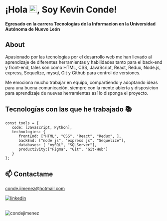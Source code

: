 # ¡Hola <img src="https://github.com/TheDudeThatCode/TheDudeThatCode/blob/master/Assets/Earth.gif" width="24px">, Soy Kevin Conde!
<h4>Egresado en la carrera Tecnologias de la Informacion en la Universidad Autónoma de Nuevo León</h4>

## About
Apasionado por las tecnologías por el desarrollo web me han llevado al aprendizaje de diferentes herramientas y habilidades tanto para el back-end y front-end, tales son como HTML, CSS, JavaScript, React, Redux, Node.js, express, Sequelize, mysql, Git y Github para control de versiones.

Me emociona mucho trabajar en equipo, compartiendo y adoptando ideas para una buena comunicación, siempre con la mente abierta y disposicion para aprendizaje de nuevas herramientas así lo disponga el proyecto.

## Tecnologías con las que he trabajado 📚

```
const tools = {
   code: [Javascript, Python],
   technologies: {
      frontEnd: ["HTML", "CSS", "React", "Redux", ],
      backEnd: ["node js", "express js", "Sequelize"],
      databases: [ "mySQL", "SQLServer"],
      productivity:["Figma", "Git", "Git-Hub"]            
   }
};
```

## 📫 Contactame 
conde.jimenez@hotmail.com

[![linkedin](https://img.shields.io/badge/linkedin-0A66C2?style=for-the-badge&logo=linkedin&logoColor=white)](https://www.linkedin.com/in/kevin-conde-jimenez/)

</br>
<img align="rigth" src="https://github-readme-stats.vercel.app/api?username=condejimenez&show_icons=true&locale=en" alt="condejimenez" />
